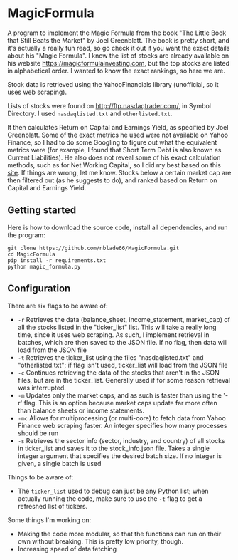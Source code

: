 # MagicFormula

A program to implement the Magic Formula from the book "The Little Book that Still Beats the Market" by Joel Greenblatt. The book is pretty short, and it's actually a really fun read, so go check it out if you want the exact details about his "Magic Formula". I know the list of stocks are already available on his website https://magicformulainvesting.com, but the top stocks are listed in alphabetical order. I wanted to know the exact rankings, so here we are.

Stock data is retrieved using the YahooFinancials library (unofficial, so it uses web scraping).

Lists of stocks were found on http://ftp.nasdaqtrader.com/, in Symbol Directory. I used `nasdaqlisted.txt` and `otherlisted.txt`.

It then calculates Return on Capital and Earnings Yield, as specified by Joel Greenblatt. Some of the exact metrics he used were not available on Yahoo Finance, so I had to do some Googling to figure out what the equivalent metrics were (for example, I found that Short Term Debt is also known as Current Liabilities). He also does not reveal some of his exact calculation methods, such as for Net Working Capital, so I did my best based on this [site](https://www.businessinsider.com/magic-formula-investing-amp-the-little-book-that-beats-the-markets-greenblatts-roc-amp-earnings-yield-approach-2011-4). If things are wrong, let me know.
Stocks below a certain market cap are then filtered out (as he suggests to do), and ranked based on Return on Capital and Earnings Yield.

## Getting started

Here is how to download the source code, install all dependencies, and run the program:

```
git clone https://github.com/nblade66/MagicFormula.git
cd MagicFormula
pip install -r requirements.txt
python magic_formula.py
```

## Configuration

There are six flags to be aware of:

* `-r`    Retrieves the data (balance_sheet, income_statement, market_cap) of all the stocks listed in the "ticker_list" list. This will take a really long time, since it uses web scraping. As such, I implement retrieval in batches, which are then saved to the JSON file. If no flag, then data will load from the JSON file
* `-t`    Retrieves the ticker_list using the files "nasdaqlisted.txt" and "otherlisted.txt"; if flag isn't used, ticker_list will load from the JSON file
* `-c`    Continues retrieving the data of the stocks that aren't in the JSON files, but are in the ticker_list. Generally used if for some reason retrieval was interrupted.
* `-m`    Updates only the market caps, and as such is faster than using the '-r' flag. This is an option because market caps update far more often than balance sheets or income statements.
* `-mc`   Allows for multiprocessing (or multi-core) to fetch data from Yahoo Finance web scraping faster. An integer specifies how many processes should be run
* `-s`    Retrieves the sector info (sector, industry, and country) of all stocks in ticker_list and saves it to the stock_info.json file. Takes a single integer argument that specifies the desired batch size. If no integer is given, a single batch is used

Things to be aware of:

* The `ticker_list` used to debug can just be any Python list; when actually running the code, make sure to use the `-t` flag to get a refreshed list of tickers.

Some things I'm working on:

* Making the code more modular, so that the functions can run on their own without breaking. This is pretty low priority, though.
* Increasing speed of data fetching
